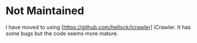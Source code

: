 # Not Maintained

I have moved to using [https://github.com/hellock/icrawler] iCrawler.  It has some bugs but the code seems more mature.
